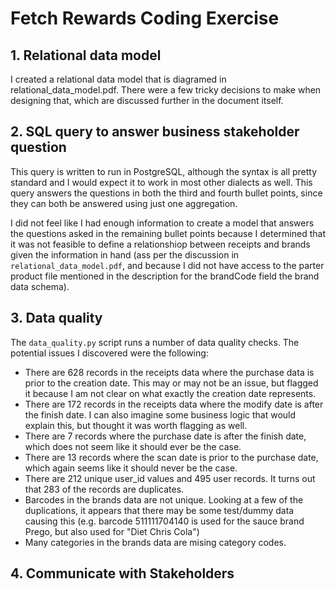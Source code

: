 # Fetch Rewards Coding Exercise

## 1. Relational data model
I created a relational data model that is diagramed in relational_data_model.pdf. There were a few tricky decisions to make when designing that, which are discussed further in the document itself.

## 2. SQL query to answer business stakeholder question
This query is written to run in PostgreSQL, although the syntax is all pretty standard and I would expect it to work in most other dialects as well. This query answers the questions in both the third and fourth bullet points, since they can both be answered using just one aggregation.

I did not feel like I had enough information to create a model that answers the questions asked in the remaining bullet points because I determined that it was not feasible to define a relationshiop between receipts and brands given the information in hand (ass per the discussion in `relational_data_model.pdf`, and because I did not have access to the parter product file mentioned in the description for the brandCode field the brand data schema). 

## 3. Data quality
The `data_quality.py` script runs a number of data quality checks. The potential issues I discovered were the following:

- There are 628 records in the receipts data where the purchase data is prior to the creation date. This may or may not be an issue, but flagged it because I am not clear on what exactly the creation date represents.
- There are 172 records in the receipts data where the modify date is after the finish date. I can also imagine some business logic that would explain this, but thought it was worth flagging as well.
- There are 7 records where the purchase date is after the finish date, which does not seem like it should ever be the case.
- There are 13 records where the scan date is prior to the purchase date, which again seems like it should never be the case.
- There are 212 unique user_id values and 495 user records. It turns out that 283 of the records are duplicates.
- Barcodes in the brands data are not unique. Looking at a few of the duplications, it appears that there may be some test/dummy data causing this (e.g. barcode 511111704140 is used for the sauce brand Prego, but also used for "Diet Chris Cola")
- Many categories in the brands data are mising category codes.

## 4. Communicate with Stakeholders
